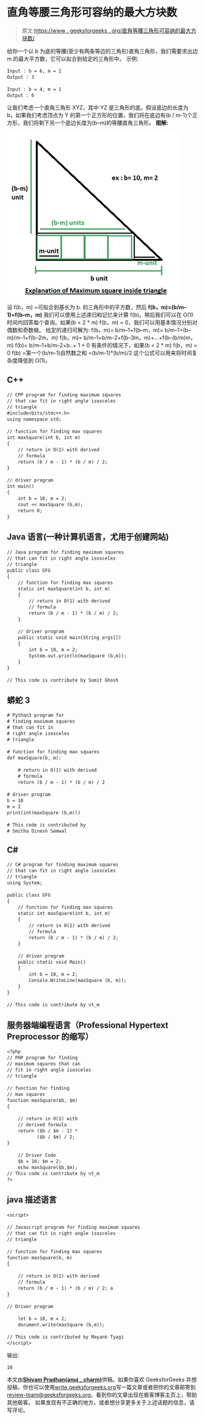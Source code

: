 # 直角等腰三角形可容纳的最大方块数

> 原文:[https://www . geeksforgeeks . org/直角等腰三角形可容纳的最大方块数/](https://www.geeksforgeeks.org/maximum-number-of-squares-that-can-be-fit-in-a-right-angle-isosceles-triangle/)

给你一个以 b 为底的等腰(至少有两条等边的三角形)直角三角形，我们需要求出边 m 的最大平方数，它可以拟合到给定的三角形中。
示例:

```
Input : b = 6, m = 2
Output : 3

Input : b = 4, m = 1
Output : 6
```

让我们考虑一个直角三角形 XYZ，其中 YZ 是三角形的底。假设底边的长度为 b，如果我们考虑顶点为 Y 的第一个正方形的位置，我们将在底边有(b / m-1)个正方形，我们将剩下另一个底边长度为(b–m)的等腰直角三角形。
**图解:**

![Maximum number of squares that can fit in a right angle isosceles triangle](img/7fe687e042e54a6968c7d887fc80698f.png)

设 f(b，m) =可拟合到基长为 b.
的三角形中的平方数，然后 **f(b，m)=(b/m–1)+f(b–m，m)**
我们可以使用上述递归和记忆来计算 f(b)。稍后我们可以在 O(1)时间内回答每个查询。如果(b < 2 * m) f(b，m) = 0，我们可以用基本情况分别对偶数和奇数做。
给定的递归可解为:
f(b，m)= b/m–1+f(b–m，m)= b/m–1+(b–m)/m–1+f(b–2m，m)
f(b，m)= b/m–1+b/m–2+f(b–3m，m)+…+f(b–(b/m)m，m)
f(b)= b/m–1+b/m–2+b..+ 1 + 0
有条件的情况下，如果(b < 2 * m) f(b，m) = 0
f(b) =第一个(b/m–1)自然数之和
=(b/m–1)*(b/m)/2
这个公式可以用来将时间复杂度降低到 O(1)。

## C++

```
// CPP program for finding maximum squares
// that can fit in right angle isosceles 
// triangle
#include<bits/stdc++.h>
using namespace std;

// function for finding max squares
int maxSquare(int b, int m)
{
    // return in O(1) with derived 
    // formula
    return (b / m - 1) * (b / m) / 2;
}

// driver program
int main()
{
    int b = 10, m = 2;
    cout << maxSquare (b,m);
    return 0;
} 
```

## Java 语言(一种计算机语言，尤用于创建网站)

```
// Java program for finding maximum squares
// that can fit in right angle isosceles
// triangle
public class GFG 
{     
    // function for finding max squares
    static int maxSquare(int b, int m)
    {
        // return in O(1) with derived 
        // formula
        return (b / m - 1) * (b / m) / 2;
    }

    // driver program
    public static void main(String args[])
    {
        int b = 10, m = 2;
        System.out.println(maxSquare (b,m));
    } 
}

// This code is contribute by Sumit Ghosh
```

## 蟒蛇 3

```
# Python3 program for
# finding maximum squares
# that can fit in
# right angle isosceles 
# triangle

# function for finding max squares
def maxSquare(b, m):

    # return in O(1) with derived 
    # formula
    return (b / m - 1) * (b / m) / 2 

# driver program
b = 10
m = 2 
print(int(maxSquare (b,m))) 

# This code is contributed by
# Smitha Dinesh Semwal
```

## C#

```
// C# program for finding maximum squares
// that can fit in right angle isosceles
// triangle
using System;

public class GFG 
{ 
    // function for finding max squares
    static int maxSquare(int b, int m)
    {
        // return in O(1) with derived 
        // formula
        return (b / m - 1) * (b / m) / 2;
    }

    // driver program
    public static void Main()
    {
        int b = 10, m = 2;
        Console.WriteLine(maxSquare (b, m));
    } 
}

// This code is contribute by vt_m
```

## 服务器端编程语言（Professional Hypertext Preprocessor 的缩写）

```
<?php
// PHP program for finding
// maximum squares that can
// fit in right angle isosceles 
// triangle

// function for finding
// max squares
function maxSquare($b, $m)
{

    // return in O(1) with  
    // derived formula
    return ($b / $m - 1) * 
           ($b / $m) / 2;
}

    // Driver Code
    $b = 10; $m = 2;
    echo maxSquare($b,$m);
// This code is contribute by vt_m
?>
```

## java 描述语言

```
<script>

// Javascript program for finding maximum squares 
// that can fit in right angle isosceles 
// triangle 

// function for finding max squares 
function maxSquare(b, m) 
{ 

    // return in O(1) with derived 
    // formula 
    return (b / m - 1) * (b / m) / 2; a
} 

// Driver program 

    let b = 10, m = 2; 
    document.write(maxSquare (b,m)); 

// This code is contributed by Mayank Tyagi
</script>
```

输出:

```
10
```

本文由[**Shivam Pradhan(anuj _ charm)**](http://www.facebook.com/ma5ter6it)供稿。如果你喜欢 GeeksforGeeks 并想投稿，你也可以使用[write.geeksforgeeks.org](http://www.write.geeksforgeeks.org)写一篇文章或者把你的文章邮寄到 review-team@geeksforgeeks.org。看到你的文章出现在极客博客主页上，帮助其他极客。
如果发现有不正确的地方，或者想分享更多关于上述话题的信息，请写评论。
